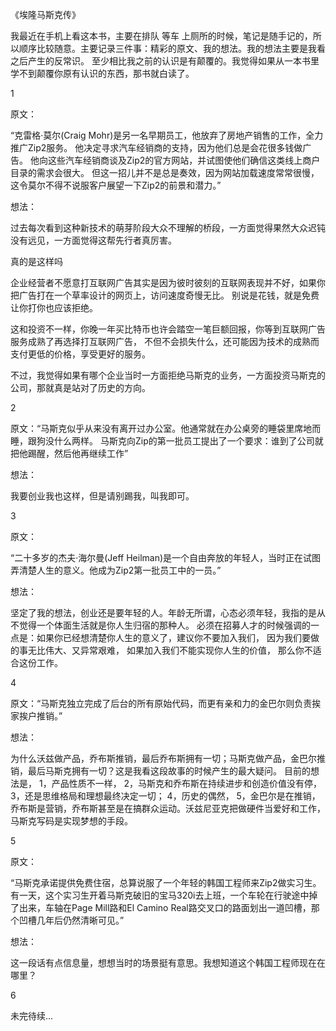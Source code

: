 《埃隆马斯克传》

我最近在手机上看这本书，主要在排队 等车 上厕所的时候，笔记是随手记的，所以顺序比较随意。主要记录三件事：精彩的原文、我的想法。我的想法主要是我看之后产生的反常识。
至少相比我之前的认识是有颠覆的。我觉得如果从一本书里学不到颠覆你原有认识的东西，那书就白读了。

1

原文：

“克雷格·莫尔(Craig Mohr)是另一名早期员工，他放弃了房地产销售的工作，全力推广Zip2服务。
他决定寻求汽车经销商的支持，因为他们总是会花很多钱做广告。
他向这些汽车经销商谈及Zip2的官方网站，并试图使他们确信这类线上商户目录的需求会很大。
但这一招儿并不是总是奏效，因为网站加载速度常常很慢，这令莫尔不得不说服客户展望一下Zip2的前景和潜力。”

想法：

过去每次看到这种新技术的萌芽阶段大众不理解的桥段，一方面觉得果然大众迟钝没有远见，一方面觉得这帮先行者真厉害。

真的是这样吗

企业经营者不愿意打互联网广告其实是因为彼时彼刻的互联网表现并不好，如果你把广告打在一个草率设计的网页上，访问速度奇慢无比。
别说是花钱，就是免费让你打你也应该拒绝。

这和投资不一样，你晚一年买比特币也许会踏空一笔巨额回报，你等到互联网广告服务成熟了再选择打互联网广告，
不但不会损失什么，还可能因为技术的成熟而支付更低的价格，享受更好的服务。

不过，我觉得如果有哪个企业当时一方面拒绝马斯克的业务，一方面投资马斯克的公司，那就真是站对了历史的方向。

2

原文：“马斯克似乎从来没有离开过办公室。他通常就在办公桌旁的睡袋里席地而睡，跟狗没什么两样。
马斯克向Zip的第一批员工提出了一个要求：谁到了公司就把他踢醒，然后他再继续工作”

想法：

我要创业我也这样，但是请别踢我，叫我即可。

3

原文：

“二十多岁的杰夫·海尔曼(Jeff Heilman)是一个自由奔放的年轻人，当时正在试图弄清楚人生的意义。他成为Zip2第一批员工中的一员。”

想法：

坚定了我的想法，创业还是要年轻的人。年龄无所谓，心态必须年轻，我指的是从不觉得一个体面生活就是你人生归宿的那种人。
必须在招募人才的时候强调的一点是：如果你已经想清楚你人生的意义了，建议你不要加入我们，
因为我们要做的事无比伟大、又异常艰难，
如果加入我们不能实现你人生的价值，
那么你不适合这份工作。

4

原文：“马斯克独立完成了后台的所有原始代码，而更有亲和力的金巴尔则负责挨家挨户推销。”

想法：

为什么沃兹做产品，乔布斯推销，最后乔布斯拥有一切；马斯克做产品，金巴尔推销，最后马斯克拥有一切？这是我看这段故事的时候产生的最大疑问。
目前的想法是，
1，产品性质不一样，
2，马斯克和乔布斯在持续进步和创造价值没有停，
3，还是思维格局和理想最终决定一切；
4，历史的偶然，
5，金巴尔是在推销，乔布斯是营销，乔布斯甚至是在搞群众运动。沃兹尼亚克把做硬件当爱好和工作，马斯克写码是实现梦想的手段。

5

原文：

“马斯克承诺提供免费住宿，总算说服了一个年轻的韩国工程师来Zip2做实习生。有一天，这个实习生开着马斯克破旧的宝马320i去上班，一个车轮在行驶途中掉了出来，车轴在Page Mill路和El Camino Real路交叉口的路面划出一道凹槽，那个凹槽几年后仍然清晰可见。”

想法：

这一段话有点信息量，想想当时的场景挺有意思。我想知道这个韩国工程师现在在哪里？

6

未完待续...
